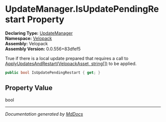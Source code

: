 ﻿<!--  
  <auto-generated>   
    The contents of this file were generated by a tool.  
    Changes to this file may be list if the file is regenerated  
  </auto-generated>   
-->

# UpdateManager.IsUpdatePendingRestart Property

**Declaring Type:** [UpdateManager](../index.md)  
**Namespace:** [Velopack](../../index.md)  
**Assembly:** Velopack  
**Assembly Version:** 0.0.556+83dfef5

 True if there is a local update prepared that requires a call to [ApplyUpdatesAndRestart(VelopackAsset, string\[\])](../methods/ApplyUpdatesAndRestart.md#applyupdatesandrestartvelopackasset-string) to be applied. 

```csharp
public bool IsUpdatePendingRestart { get; }
```

## Property Value

bool

___

*Documentation generated by [MdDocs](https://github.com/ap0llo/mddocs)*
